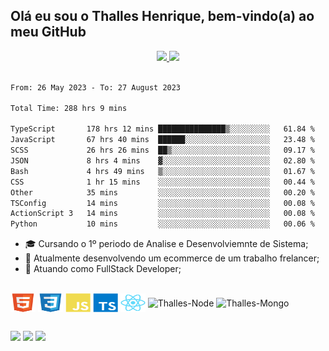 ## Olá eu sou o Thalles Henrique, bem-vindo(a) ao meu GitHub

<div align="center">
  <a href="https://github.com/Thalles-HsA">
  <img height="180em" src="https://github-readme-stats.vercel.app/api?username=Thalles-HsA&show_icons=true&theme=radical&include_all_commits=true&count_private=true"/>
  <img height="180em" src="https://github-readme-stats.vercel.app/api/top-langs/?username=Thalles-HsA&exclude_repo=github-readme-stats,Pong,Freeway-JS&langs_count=5&theme=radical"/>
</div><br>
  
  <!--START_SECTION:waka-->

```txt
From: 26 May 2023 - To: 27 August 2023

Total Time: 288 hrs 9 mins

TypeScript       178 hrs 12 mins ███████████████▒░░░░░░░░░   61.84 %
JavaScript       67 hrs 40 mins  ██████░░░░░░░░░░░░░░░░░░░   23.48 %
SCSS             26 hrs 26 mins  ██▒░░░░░░░░░░░░░░░░░░░░░░   09.17 %
JSON             8 hrs 4 mins    ▓░░░░░░░░░░░░░░░░░░░░░░░░   02.80 %
Bash             4 hrs 49 mins   ▒░░░░░░░░░░░░░░░░░░░░░░░░   01.67 %
CSS              1 hr 15 mins    ░░░░░░░░░░░░░░░░░░░░░░░░░   00.44 %
Other            35 mins         ░░░░░░░░░░░░░░░░░░░░░░░░░   00.20 %
TSConfig         14 mins         ░░░░░░░░░░░░░░░░░░░░░░░░░   00.08 %
ActionScript 3   14 mins         ░░░░░░░░░░░░░░░░░░░░░░░░░   00.08 %
Python           10 mins         ░░░░░░░░░░░░░░░░░░░░░░░░░   00.06 %
```

<!--END_SECTION:waka-->

  - 🎓 Cursando o 1º periodo de Analise e Desenvolviemnte de Sistema;
  - 🌱 Atualmente desenvolvendo um ecommerce de um trabalho frelancer;
  - 🎯 Atuando como FullStack Developer;
 
<div style="display: inline_block"><br>
  <img align="center" alt="Thalles-HTML" height="30" width="40" src="https://raw.githubusercontent.com/devicons/devicon/master/icons/html5/html5-original.svg">
  <img align="center" alt="Thalles-CSS" height="30" width="40" src="https://raw.githubusercontent.com/devicons/devicon/master/icons/css3/css3-original.svg">
  <img align="center" alt="Thalles-Js" height="30" width="40" src="https://raw.githubusercontent.com/devicons/devicon/master/icons/javascript/javascript-plain.svg">
  <img align="center" alt="Thalles-Ts" height="30" width="40" src="https://raw.githubusercontent.com/devicons/devicon/master/icons/typescript/typescript-plain.svg">
  <img align="center" alt="Thalles-React" height="30" width="40" src="https://raw.githubusercontent.com/devicons/devicon/master/icons/react/react-original.svg">
  <img align="center" alt="Thalles-Node" height="30" width="40" src="https://cdn.jsdelivr.net/gh/devicons/devicon/icons/nodejs/nodejs-original.svg" />
  <img align="center" alt="Thalles-Mongo" height="30" width="40" src="https://cdn.jsdelivr.net/gh/devicons/devicon/icons/mongodb/mongodb-original.svg" />
  
</div>

 ##
  
<div>
  <a href="https://www.linkedin.com/in/thalles-hsa" target="_blank"><img src="https://img.shields.io/badge/-LinkedIn-%230077B5?style=for-the-badge&logo=linkedin&logoColor=white" target="_blank"></a> 
  <a href="https://instagram.com/thalleshsa" target="_blank"><img src="https://img.shields.io/badge/-Instagram-%23E4405F?style=for-the-badge&logo=instagram&logoColor=white" target="_blank"></a>
  <a href = "mailto:thsa.henrique@gmail.com"><img src="https://img.shields.io/badge/-Gmail-%23333?style=for-the-badge&logo=gmail&logoColor=white" target="_blank"></a>
   
</div>
